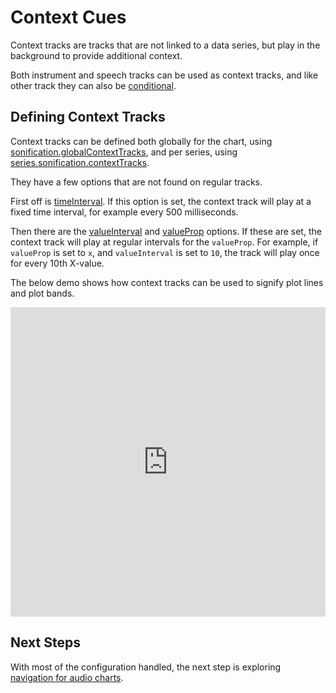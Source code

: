 Context Cues
===

Context tracks are tracks that are not linked to a data series, but play in the background to provide additional context.

Both instrument and speech tracks can be used as context tracks, and like other track they can also be [conditional](https://www.highcharts.com/docs/sonification/conditional-tracks).

Defining Context Tracks
-----------------------

Context tracks can be defined both globally for the chart, using [sonification.globalContextTracks](https://api.highcharts.com/highcharts/sonification.globalContextTracks), and per series, using [series.sonification.contextTracks](https://api.highcharts.com/highcharts/series.line.sonification.contextTracks).

They have a few options that are not found on regular tracks.

First off is [timeInterval](https://api.highcharts.com/highcharts/series.line.sonification.contextTracks.timeInterval). If this option is set, the context track will play at a fixed time interval, for example every 500 milliseconds.

Then there are the [valueInterval](https://api.highcharts.com/highcharts/series.line.sonification.contextTracks.valueInterval) and [valueProp](https://api.highcharts.com/highcharts/series.line.sonification.contextTracks.valueProp) options. If these are set, the context track will play at regular intervals for the `valueProp`. For example, if `valueProp` is set to `x`, and `valueInterval` is set to `10`, the track will play once for every 10th X-value.

The below demo shows how context tracks can be used to signify plot lines and plot bands.

<iframe style="width: 100%; height: 495px; border: none;" src=https://www.highcharts.com/samples/embed/highcharts/demo/plotline-context allow="fullscreen"></iframe>

Next Steps
----------
With most of the configuration handled, the next step is exploring [navigation for audio charts](https://www.highcharts.com/docs/sonification/navigation).
